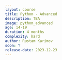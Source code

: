 ```yaml
---
layout: course
title: Python - Advanced
description: TBA
image: python_advanced
age: 14-19
duration: 4 months
complexity: hard
author: Rustam Karimov
soon: Y
release-date: 2023-12-23
---
```


